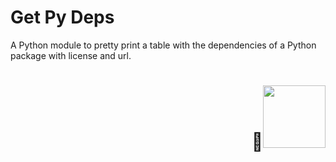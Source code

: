 # Get Py Deps

A Python module to pretty print a table with the dependencies of a Python package with license and url.

<p>
  <h1 align="right"><b>🦆<img src="" alt="" width="100"></h1>
</p>

